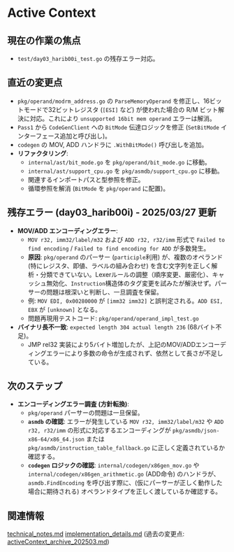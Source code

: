 # Active Context

## 現在の作業の焦点
- `test/day03_harib00i_test.go` の残存エラー対応。

## 直近の変更点
- `pkg/operand/modrm_address.go` の `ParseMemoryOperand` を修正し、16ビットモードで32ビットレジスタ (`[ESI]` など) が使われた場合の R/M ビット解決に対応。これにより `unsupported 16bit mem operand` エラーは解消。
- `Pass1` から `CodeGenClient` への `BitMode` 伝達ロジックを修正 (`SetBitMode` インターフェース追加と呼び出し)。
- `codegen` の MOV, ADD ハンドラに `.WithBitMode()` 呼び出しを追加。
- **リファクタリング**:
    - `internal/ast/bit_mode.go` を `pkg/operand/bit_mode.go` に移動。
    - `internal/ast/support_cpu.go` を `pkg/asmdb/support_cpu.go` に移動。
    - 関連するインポートパスと型参照を修正。
    - 循環参照を解消 (`BitMode` を `pkg/operand` に配置)。

## 残存エラー (day03_harib00i) - 2025/03/27 更新
- **MOV/ADD エンコーディングエラー**:
    - `MOV r32, imm32/label/m32` および `ADD r32, r32/imm` 形式で `Failed to find encoding` / `Failed to find encoding for ADD` が多数発生。
    - **原因**: `pkg/operand` のパーサー (`participle`利用) が、複数のオペランド (特にレジスタ、即値、ラベルの組み合わせ) を含む文字列を正しく解析・分類できていない。Lexerルールの調整（順序変更、厳密化）、キャッシュ無効化、`Instruction`構造体のタグ変更を試みたが解決せず。パーサーの問題は根深いと判断し、一旦調査を保留。
    - 例: `MOV EDI, 0x00280000` が `[imm32 imm32]` と誤判定される。`ADD ESI, EBX` が `[unknown]` となる。
    - 問題再現用テストコード: `pkg/operand/operand_impl_test.go`
- **バイナリ長不一致**: `expected length 304 actual length 236` (68バイト不足)。
    - JMP rel32 実装により5バイト増加したが、上記のMOV/ADDエンコーディングエラーにより多数の命令が生成されず、依然として長さが不足している。

## 次のステップ
- **エンコーディングエラー調査 (方針転換)**:
    - `pkg/operand` パーサーの問題は一旦保留。
    - **`asmdb` の確認**: エラーが発生している `MOV r32, imm32/label/m32` や `ADD r32, r32/imm` の形式に対応するエンコーディングが `pkg/asmdb/json-x86-64/x86_64.json` または `pkg/asmdb/instruction_table_fallback.go` に正しく定義されているか確認する。
    - **`codegen` ロジックの確認**: `internal/codegen/x86gen_mov.go` や `internal/codegen/x86gen_arithmetic.go` (ADD命令) のハンドラが、`asmdb.FindEncoding` を呼び出す際に、(仮にパーサーが正しく動作した場合に期待される) オペランドタイプを正しく渡しているか確認する。

## 関連情報
[technical_notes.md](../details/technical_notes.md)
[implementation_details.md](../details/implementation_details.md)
(過去の変更点: [activeContext_archive_202503.md](../archives/activeContext_archive_202503.md))

